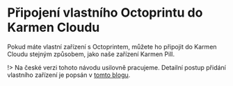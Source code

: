 # Připojení vlastního Octoprintu do Karmen Cloudu

Pokud máte vlastní zařízení s Octoprintem, můžete ho připojit do Karmen Cloudu stejným způsobem, jako naše zařízení Karmen Pill.

!> Na české verzi tohoto návodu usilovně pracujeme. Detailní postup přidání vlastního zařízení je popsán v [tomto blogu](https://medium.com/karmen3d/connecting-octoprint-boxes-to-karmen-53afc48ea9b6).
